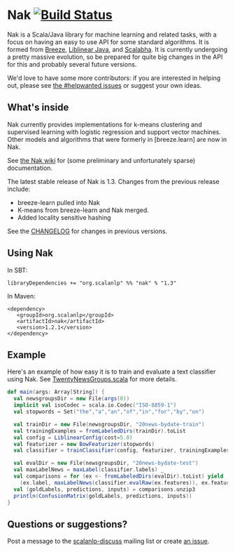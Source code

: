 # Nak [![Build Status](https://travis-ci.org/scalanlp/nak.svg?branch=master)](https://travis-ci.org/scalanlp/nak)

Nak is a Scala/Java library for machine learning and related tasks, with a focus on having an easy to use API for some standard algorithms. It is formed from [Breeze](https://github.com/scalanlp/breeze), [Liblinear Java](http://liblinear.bwaldvogel.de/), and [Scalabha](https://github.com/utcompling/Scalabha). It is currently undergoing a pretty massive evolution, so be prepared for quite big changes in the API for this and probably several future versions.

We'd love to have some more contributors: if you are interested in helping out, please see [the #helpwanted issues](https://github.com/scalanlp/nak/search?q=%23helpwanted&type=Issues) or suggest your own ideas.

## What's inside

Nak currently provides implementations for k-means clustering and supervised learning with logistic regression and support vector machines. Other models and algorithms that were formerly in [breeze.learn] are now in Nak.

See [the Nak wiki](https://github.com/scalanlp/nak/wiki) for (some preliminary and unfortunately sparse) documentation.

The latest stable release of Nak is 1.3. Changes from the previous release include:

* breeze-learn pulled into Nak
* K-means from breeze-learn and Nak merged.
* Added locality sensitive hashing

See the [CHANGELOG](https://github.com/scalanlp/nak/wiki/CHANGELOG) for changes in previous versions.

## Using Nak

In SBT:

    libraryDependencies += "org.scalanlp" %% "nak" % "1.3"

In Maven:

    <dependency>
       <groupId>org.scalanlp</groupId>
       <artifactId>nak</artifactId>
       <version>1.2.1</version>
    </dependency>


## Example

Here's an example of how easy it is to train and evaluate a text classifier using Nak. See [TwentyNewsGroups.scala](https://github.com/scalanlp/nak/blob/master/src/main/scala/nak/example/TwentyNewsGroups.scala) for more details.


```scala
def main(args: Array[String]) {
  val newsgroupsDir = new File(args(0))
  implicit val isoCodec = scala.io.Codec("ISO-8859-1")
  val stopwords = Set("the","a","an","of","in","for","by","on")

  val trainDir = new File(newsgroupsDir, "20news-bydate-train")
  val trainingExamples = fromLabeledDirs(trainDir).toList
  val config = LiblinearConfig(cost=5.0)
  val featurizer = new BowFeaturizer(stopwords)
  val classifier = trainClassifier(config, featurizer, trainingExamples)

  val evalDir = new File(newsgroupsDir, "20news-bydate-test")
  val maxLabelNews = maxLabel(classifier.labels) _
  val comparisons = for (ex <- fromLabeledDirs(evalDir).toList) yield
    (ex.label, maxLabelNews(classifier.evalRaw(ex.features)), ex.features)
  val (goldLabels, predictions, inputs) = comparisons.unzip3
  println(ConfusionMatrix(goldLabels, predictions, inputs))
}
```


## Questions or suggestions?

Post a message to the [scalanlp-discuss](https://groups.google.com/forum/?fromgroups#!forum/scalanlp-discuss) mailing list or create [an issue](https://github.com/scalanlp/nak/issues).
